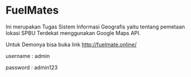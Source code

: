 # FuelMates
Ini merupakan Tugas Sistem Informasi Geografis yaitu tentang pemetaan lokasi SPBU Terdekat menggunakan Google Maps API.

Untuk Demonya bisa buka link http://fuelmate.online/

username : admin

password : admin123
